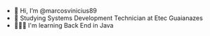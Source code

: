 - 👋 Hi, I’m @marcosvinicius89
- 🏫 Studying Systems Development Technician at Etec Guaianazes
- 👨🏽‍💻 I'm learning Back End in Java
